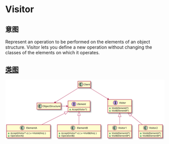 # Visitor

## 意图
Represent an operation to be performed on the elements of an object structure.
Visitor lets you define a new operation without changing the classes of the elements on which it operates.

## [类图](./Class.txt)
![](./Class.svg)
